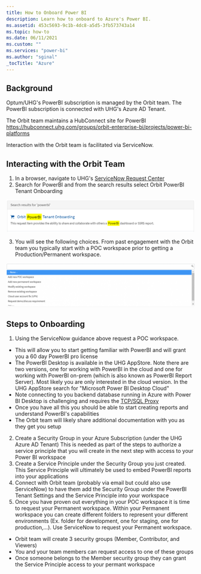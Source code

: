 ```yaml
---
title: How to Onboard Power BI
description: Learn how to onboard to Azure's Power BI.
ms.assetid: 453c5693-9c1b-4dc8-a5d5-3fb573743a14
ms.topic: how-to
ms.date: 06/11/2021
ms.custom: ""
ms.services: "power-bi"
ms.author: "sginal"
_tocTitle: "Azure"
---
```


## Background

Optum/UHG's PowerBI subscription is managed by the Orbit team.  The PowerBI subscription is connected with UHG's Azure AD Tenant.

The Orbit team maintains a HubConnect site for PowerBI  https://hubconnect.uhg.com/groups/orbit-enterprise-bi/projects/power-bi-platforms

Interaction with the Orbit team is facilitated via ServiceNow.

## Interacting with the Orbit Team

1. In a browser, navigate to UHG's [ServiceNow Request Center](https://optum.service-now.com/itss2)
1. Search for PowerBI and from the search results select Orbit PowerBI Tenant Onboarding

  ![Power BI](media/PowerBITenantOnboarding-1.png)

3. You will see the following choices.  From past engagement with the Orbit team you typically start with a POC workspace prior to getting a Production/Permanent workspace.

  ![Options](media/PowerBITenantOnboardingChoices-1280x301.png)

## Steps to Onboarding

1. Using the ServiceNow guidance above request a POC workspace.

- This will allow you to start getting familiar with PowerBI and will grant you a 60 day PowerBI pro license
- The PowerBI Desktop is available in the UHG AppStore.  Note there are two versions, one for working with PowerBI in the cloud and one for working with PowerBI on-prem (which is also known as PowerBI Report Server).  Most likely you are only interested in the cloud version.  In the UHG AppStore search for "Microsoft Power BI Desktop Cloud"
- Note connecting to you backend database running in Azure with Power BI Desktop is challenging and requires the [TCP/SQL Proxy](https://confluence.optum.com/display/O360D/Azure+SQL+%28TCP%29+Proxy)
- Once you have all this you should be able to start creating reports and understand PowerBI's capabilities
- The Orbit team will likely share additional documentation with you as they get you setup

2. Create a Security Group in your Azure Subscription (under the UHG Azure AD Tenant)
  This is needed as part of the steps to authorize a service principle that you will create in the next step with access to your Power BI workspace
1. Create a Service Principle under the Security Group you just created.  This Service Principle will ultimately be used to embed PowerBI reports into your applications
1. Connect with Orbit team (probably via email but could also use ServiceNow) to have them add the Security Group under the PowerBI Tenant Settings and the Service Principle into your workspace
1. Once you have proven out everything in your POC workspace it is time to request your Permanent workspace.  Within your Permanent workspace you can create different folders to represent your different environments (Ex. folder for development, one for staging, one for production,…).  Use ServiceNow to request your Permanent workspace.

- Orbit team will create 3 security groups (Member, Contributor, and Viewers)
- You and your team members can request access to one of these groups
- Once someone belongs to the Member security group they can grant the Service Principle access to your permant workspace